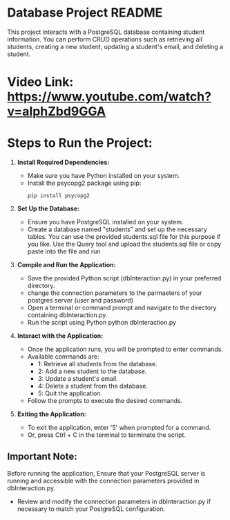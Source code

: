 # Database Project README

This project interacts with a PostgreSQL database containing student information. You can perform CRUD operations such as retrieving all students, creating a new student, updating a student's email, and deleting a student.

# Video Link: https://www.youtube.com/watch?v=aIphZbd9GGA

# Steps to Run the Project:
1. **Install Required Dependencies:**
   - Make sure you have Python installed on your system.
   - Install the psycopg2 package using pip:
     ```
     pip install psycopg2
     ```
2. **Set Up the Database:**
   - Ensure you have PostgreSQL installed on your system.
   - Create a database named "students" and set up the necessary tables. You can use the provided students.sql file for this purpose if you like. Use the Query tool and upload the students.sql file or copy paste into the file and run

3. **Compile and Run the Application:**
   - Save the provided Python script (dbInteraction.py) in your preferred directory.
   - change the connection parameters to the parmaeters of your postgres server (user and password)
   - Open a terminal or command prompt and navigate to the directory containing dbInteraction.py.
   - Run the script using Python python dbInteraction.py

4. **Interact with the Application:**
   - Once the application runs, you will be prompted to enter commands.
   - Available commands are:
     - 1: Retrieve all students from the database.
     - 2: Add a new student to the database.
     - 3: Update a student's email.
     - 4: Delete a student from the database.
     - 5: Quit the application.
   - Follow the prompts to execute the desired commands.

5. **Exiting the Application:**
   - To exit the application, enter '5' when prompted for a command.
   - Or, press Ctrl + C in the terminal to terminate the script.

## Important Note:
Before running the application, Ensure that your PostgreSQL server is running and accessible with the connection parameters provided in dbInteraction.py.
- Review and modify the connection parameters in dbInteraction.py if necessary to match your PostgreSQL configuration.

